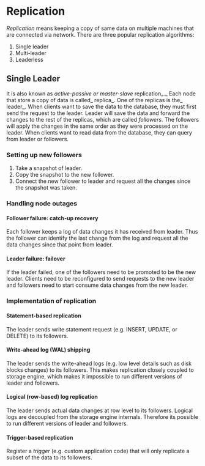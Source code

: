 # Replication

_Replication_ means keeping a copy of same data on multiple machines that are connected via network. There are three popular replication algorithms:

1. Single leader
2. Multi-leader
3. Leaderless

## Single Leader

It is also known as _active-passive or_ _master-slave_ replication_._ Each node that store a copy of data is called_ replica_. One of the replicas is the_ leader_. When clients want to save the data to the database, they must first send the request to the leader. Leader will save the data and forward the changes to the rest of the replicas, which are called _followers_. The followers will apply the changes in the same order as they were processed on the leader. When clients want to read data from the database, they can query from leader or followers.

### Setting up new followers

1. Take a snapshot of leader.
2. Copy the snapshot to the new follower.
3. Connect the new follower to leader and request all the changes since the snapshot was taken.

### Handling node outages

#### Follower failure: catch-up recovery

Each follower keeps a log of data changes it has received from leader. Thus the follower can identify the last change from the log and request all the data changes since that point from leader.

#### Leader failure: failover

If the leader failed, one of the followers need to be promoted to be the new leader. Clients need to be reconfigured to send requests to the new leader and followers need to start consume data changes from the new leader.

### Implementation of replication

#### Statement-based replication

The leader sends write statement request \(e.g. INSERT, UPDATE, or DELETE\) to its followers.

#### Write-ahead log \(WAL\) shipping

The leader sends the write-ahead logs \(e.g. low level details such as disk blocks changes\) to its followers. This makes replication closely coupled to storage engine, which makes it impossible to run different versions of leader and followers.

#### Logical \(row-based\) log replication

The leader sends actual data changes at row level to its followers. Logical logs are decoupled from the storage engine internals. Therefore its possible to run different versions of leader and followers.

#### Trigger-based replication

Register a _trigger_ \(e.g. custom application code\) that will only replicate a subset of the data to its followers.



